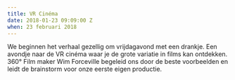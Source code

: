 ```yaml
---
title: VR Cinéma
date: 2018-01-23 09:09:00 Z
when: 23 februari 2018
---
```


We beginnen het verhaal gezellig om vrijdagavond met een drankje. Een avondje naar de VR cinéma waar je de grote variatie in films kan ontdekken. 360° Film maker Wim Forceville begeleid ons door de beste voorbeelden en leidt de brainstorm voor onze eerste eigen productie.